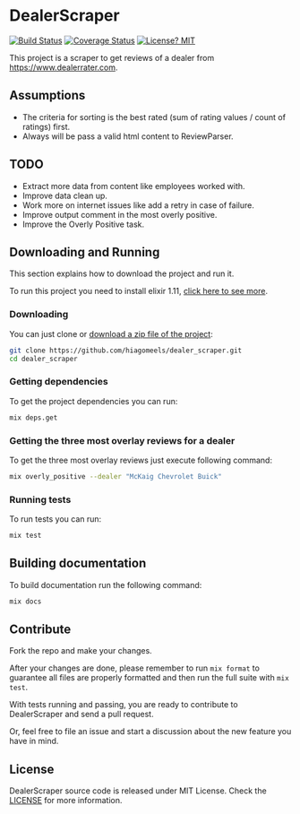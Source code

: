 # DealerScraper

[![Build Status](https://travis-ci.org/hiagomeels/dealer_scraper.svg?branch=main)](https://travis-ci.org/hiagomeels/dealer_scraper)
[![Coverage Status](https://coveralls.io/repos/github/hiagomeels/dealer_scraper/badge.svg?branch=main)](https://coveralls.io/github/hiagomeels/dealer_scraper?branch=main)
[![License? MIT](https://img.shields.io/badge/License-MIT-yellow.svg)](https://github.com/hiagomeels/dealer_scraper/blob/main/LICENSE)

This project is a scraper to get reviews of a dealer from https://www.dealerrater.com.

## Assumptions

- The criteria for sorting is the best rated (sum of rating values / count of ratings) first.
- Always will be pass a valid html content to ReviewParser.

## TODO

- Extract more data from content like employees worked with.
- Improve data clean up.
- Work more on internet issues like add a retry in case of failure.
- Improve output comment in the most overly positive.
- Improve the Overly Positive task.

## Downloading and Running

This section explains how to download the project and run it.

To run this project you need to install elixir 1.11, [click here to see more](https://elixir-lang.org/install.html).

### Downloading

You can just clone or [download a zip file of the project](https://github.com/hiagomeels/dealer_scraper/archive/main.zip):

```BASH
git clone https://github.com/hiagomeels/dealer_scraper.git
cd dealer_scraper
```

### Getting dependencies

To get the project dependencies you can run:

```BASH
mix deps.get
```

### Getting the three most overlay reviews for a dealer

To get the three most overlay reviews just execute following command:

```BASH
mix overly_positive --dealer "McKaig Chevrolet Buick"
```

### Running tests

To run tests you can run:

```BASH
mix test
```

## Building documentation

To build documentation run the following command:

```BASH
mix docs
```

## Contribute

Fork the repo and make your changes.

After your changes are done, please remember to run `mix format` to guarantee all files are properly formatted and then run the full suite with `mix test`.

With tests running and passing, you are ready to contribute to DealerScraper and send a pull request.

Or, feel free to file an issue and start a discussion about the new feature you have in mind.

## License

DealerScraper source code is released under MIT License.
Check the [LICENSE](LICENSE) for more information.